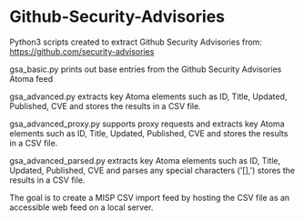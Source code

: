 # Github-Security-Advisories
Python3 scripts created to extract Github Security Advisories from:
https://github.com/security-advisories

gsa_basic.py prints out base entries from the Github Security Advisories Atoma feed

gsa_advanced.py extracts key Atoma elements such as ID, Title, Updated, Published, CVE and stores the results in a CSV file.

gsa_advanced_proxy.py supports proxy requests and extracts key Atoma elements such as ID, Title, Updated, Published, CVE and stores the results in a CSV file.

gsa_advanced_parsed.py extracts key Atoma elements such as ID, Title, Updated, Published, CVE and parses any special characters ('[],') stores the results in a CSV file.

The goal is to create a MISP CSV import feed by hosting the CSV file as an accessible web feed on a local server.
